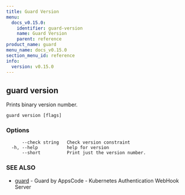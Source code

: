 ```yaml
---
title: Guard Version
menu:
  docs_v0.15.0:
    identifier: guard-version
    name: Guard Version
    parent: reference
product_name: guard
menu_name: docs_v0.15.0
section_menu_id: reference
info:
  version: v0.15.0
---
```


## guard version

Prints binary version number.

```
guard version [flags]
```

### Options

```
      --check string   Check version constraint
  -h, --help           help for version
      --short          Print just the version number.
```

### SEE ALSO

* [guard](/docs/v0.15.0/reference/guard)	 - Guard by AppsCode - Kubernetes Authentication WebHook Server

